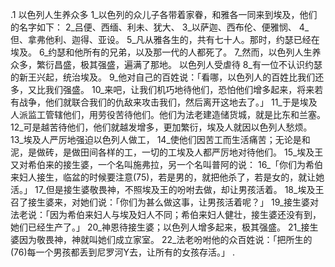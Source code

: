 .1 
以色列人生养众多 
1_以色列的众儿子各带着家眷，和雅各一同来到埃及，他们的名字如下： 2_吕便、西缅、利未、犹大、 3_以萨迦、西布伦、便雅悯、 4_但、拿弗他利、迦得、亚设。 5_凡从雅各生的，共有七十人。那时，约瑟已经在埃及。 6_约瑟和他所有的兄弟，以及那一代的人都死了。 7_然而，以色列人生养众多，繁衍昌盛，极其强盛，遍满了那地。 
以色列人受虐待 
8_有一位不认识约瑟的新王兴起，统治埃及。 9_他对自己的百姓说：「看哪，以色列人的百姓比我们还多，又比我们强盛。 10_来吧，让我们机巧地待他们，恐怕他们增多起来，将来若有战争，他们就联合我们的仇敌来攻击我们，然后离开这地去了。」 11_于是埃及人派监工管辖他们，用劳役苦待他们。他们为法老建造储货城，就是比东和兰塞。 12_可是越苦待他们，他们就越发增多，更加繁衍，埃及人就因以色列人愁烦。 
13_埃及人严厉地强迫以色列人做工， 14_使他们因苦工而生活痛苦；无论是和泥，是做砖，是做田间各样的工，一切的工埃及人都严厉地对待他们。 
15_埃及王又对希伯来的接生婆，一个名叫施弗拉，另一个名叫普阿的说： 16_「你们为希伯来妇人接生，临盆的时候要注意(75)，若是男的，就把他杀了，若是女的，就让她活。」 17_但是接生婆敬畏神，不照埃及王的吩咐去做，却让男孩活着。 18_埃及王召了接生婆来，对她们说：「你们为甚么做这事，让男孩活着呢？」 19_接生婆对法老说：「因为希伯来妇人与埃及妇人不同；希伯来妇人健壮，接生婆还没有到，她们已经生产了。」 20_神恩待接生婆；以色列人增多起来，极其强盛。 21_接生婆因为敬畏神，神就叫她们成立家室。 22_法老吩咐他的众百姓说：「把所生的(76)每一个男孩都丢到尼罗河Y去，让所有的女孩存活。」 
. 